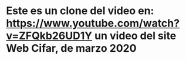 # Este es un clone del video en: https://www.youtube.com/watch?v=ZFQkb26UD1Y un video del site Web Cifar, de marzo 2020

# 